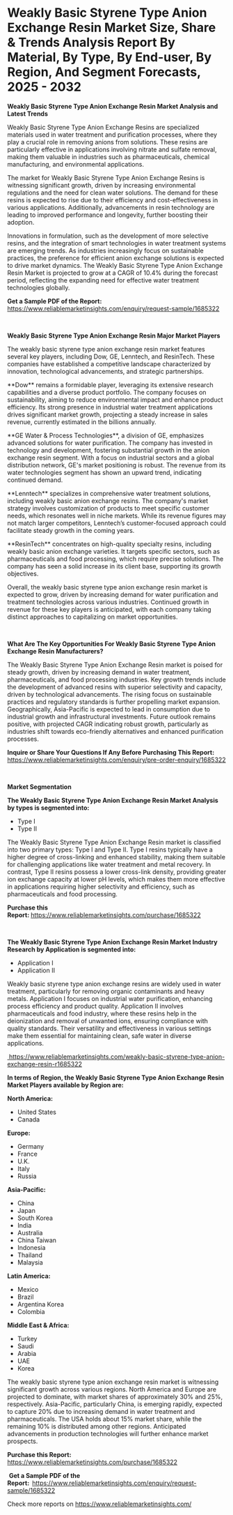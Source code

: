 <p><h1>Weakly Basic Styrene Type Anion Exchange Resin Market Size, Share & Trends Analysis Report By Material, By Type, By End-user, By Region, And Segment Forecasts, 2025 - 2032</h1></p><p><strong>Weakly Basic Styrene Type Anion Exchange Resin Market Analysis and Latest Trends</strong></p>
<p><p>Weakly Basic Styrene Type Anion Exchange Resins are specialized materials used in water treatment and purification processes, where they play a crucial role in removing anions from solutions. These resins are particularly effective in applications involving nitrate and sulfate removal, making them valuable in industries such as pharmaceuticals, chemical manufacturing, and environmental applications.</p><p>The market for Weakly Basic Styrene Type Anion Exchange Resins is witnessing significant growth, driven by increasing environmental regulations and the need for clean water solutions. The demand for these resins is expected to rise due to their efficiency and cost-effectiveness in various applications. Additionally, advancements in resin technology are leading to improved performance and longevity, further boosting their adoption.</p><p>Innovations in formulation, such as the development of more selective resins, and the integration of smart technologies in water treatment systems are emerging trends. As industries increasingly focus on sustainable practices, the preference for efficient anion exchange solutions is expected to drive market dynamics. The Weakly Basic Styrene Type Anion Exchange Resin Market is projected to grow at a CAGR of 10.4% during the forecast period, reflecting the expanding need for effective water treatment technologies globally.</p></p>
<p><strong>Get a Sample PDF of the Report:&nbsp;</strong> <a href="https://www.reliablemarketinsights.com/enquiry/request-sample/1685322?utm_campaign=3442&utm_medium=2&utm_source=Github&utm_content=ia&utm_term=26032025&utm_id=weakly-basic-styrene-type-anion-exchange-resin">https://www.reliablemarketinsights.com/enquiry/request-sample/1685322</a></p>
<p>&nbsp;</p>
<p><strong>Weakly Basic Styrene Type Anion Exchange Resin Major Market Players</strong></p>
<p><p>The weakly basic styrene type anion exchange resin market features several key players, including Dow, GE, Lenntech, and ResinTech. These companies have established a competitive landscape characterized by innovation, technological advancements, and strategic partnerships.</p><p>**Dow** remains a formidable player, leveraging its extensive research capabilities and a diverse product portfolio. The company focuses on sustainability, aiming to reduce environmental impact and enhance product efficiency. Its strong presence in industrial water treatment applications drives significant market growth, projecting a steady increase in sales revenue, currently estimated in the billions annually.</p><p>**GE Water & Process Technologies**, a division of GE, emphasizes advanced solutions for water purification. The company has invested in technology and development, fostering substantial growth in the anion exchange resin segment. With a focus on industrial sectors and a global distribution network, GE's market positioning is robust. The revenue from its water technologies segment has shown an upward trend, indicating continued demand.</p><p>**Lenntech** specializes in comprehensive water treatment solutions, including weakly basic anion exchange resins. The company's market strategy involves customization of products to meet specific customer needs, which resonates well in niche markets. While its revenue figures may not match larger competitors, Lenntech’s customer-focused approach could facilitate steady growth in the coming years.</p><p>**ResinTech** concentrates on high-quality specialty resins, including weakly basic anion exchange varieties. It targets specific sectors, such as pharmaceuticals and food processing, which require precise solutions. The company has seen a solid increase in its client base, supporting its growth objectives.</p><p>Overall, the weakly basic styrene type anion exchange resin market is expected to grow, driven by increasing demand for water purification and treatment technologies across various industries. Continued growth in revenue for these key players is anticipated, with each company taking distinct approaches to capitalizing on market opportunities.</p></p>
<p>&nbsp;</p>
<p><strong>What Are The Key Opportunities For Weakly Basic Styrene Type Anion Exchange Resin Manufacturers?</strong></p>
<p><p>The Weakly Basic Styrene Type Anion Exchange Resin market is poised for steady growth, driven by increasing demand in water treatment, pharmaceuticals, and food processing industries. Key growth trends include the development of advanced resins with superior selectivity and capacity, driven by technological advancements. The rising focus on sustainable practices and regulatory standards is further propelling market expansion. Geographically, Asia-Pacific is expected to lead in consumption due to industrial growth and infrastructural investments. Future outlook remains positive, with projected CAGR indicating robust growth, particularly as industries shift towards eco-friendly alternatives and enhanced purification processes.</p></p>
<p><strong>Inquire or Share Your Questions If Any Before Purchasing This Report:</strong> <a href="https://www.reliablemarketinsights.com/enquiry/pre-order-enquiry/1685322?utm_campaign=3442&utm_medium=2&utm_source=Github&utm_content=ia&utm_term=26032025&utm_id=weakly-basic-styrene-type-anion-exchange-resin">https://www.reliablemarketinsights.com/enquiry/pre-order-enquiry/1685322</a></p>
<p>&nbsp;</p>
<p><strong>Market Segmentation</strong></p>
<p><strong>The Weakly Basic Styrene Type Anion Exchange Resin Market Analysis by types is segmented into:</strong></p>
<p><ul><li>Type I</li><li>Type II</li></ul></p>
<p><p>The Weakly Basic Styrene Type Anion Exchange Resin market is classified into two primary types: Type I and Type II. Type I resins typically have a higher degree of cross-linking and enhanced stability, making them suitable for challenging applications like water treatment and metal recovery. In contrast, Type II resins possess a lower cross-link density, providing greater ion exchange capacity at lower pH levels, which makes them more effective in applications requiring higher selectivity and efficiency, such as pharmaceuticals and food processing.</p></p>
<p><strong>Purchase this Report:&nbsp;</strong><a href="https://www.reliablemarketinsights.com/purchase/1685322?utm_campaign=3442&utm_medium=2&utm_source=Github&utm_content=ia&utm_term=26032025&utm_id=weakly-basic-styrene-type-anion-exchange-resin">https://www.reliablemarketinsights.com/purchase/1685322</a></p>
<p>&nbsp;</p>
<p><strong>The Weakly Basic Styrene Type Anion Exchange Resin Market Industry Research by Application is segmented into:</strong></p>
<p><ul><li>Application I</li><li>Application II</li></ul></p>
<p><p>Weakly basic styrene type anion exchange resins are widely used in water treatment, particularly for removing organic contaminants and heavy metals. Application I focuses on industrial water purification, enhancing process efficiency and product quality. Application II involves pharmaceuticals and food industry, where these resins help in the deionization and removal of unwanted ions, ensuring compliance with quality standards. Their versatility and effectiveness in various settings make them essential for maintaining clean, safe water in diverse applications.</p></p>
<p><a href="https://www.reliablemarketinsights.com/weakly-basic-styrene-type-anion-exchange-resin-r1685322?utm_campaign=3442&utm_medium=2&utm_source=Github&utm_content=ia&utm_term=26032025&utm_id=weakly-basic-styrene-type-anion-exchange-resin">&nbsp;https://www.reliablemarketinsights.com/weakly-basic-styrene-type-anion-exchange-resin-r1685322</a></p>
<p><strong>In terms of Region, the Weakly Basic Styrene Type Anion Exchange Resin Market Players available by Region are:</strong></p>
<p>
    <p> <strong> North America: </strong>
        <ul>
            <li>United States</li>
            <li>Canada</li>
        </ul>
        </p> 
    <p> <strong> Europe: </strong>
        <ul>
            <li>Germany</li>
            <li>France</li>
            <li>U.K.</li>
            <li>Italy</li>
            <li>Russia</li>
        </ul>
        </p> 
    <p> <strong> Asia-Pacific: </strong>
        <ul>
            <li>China</li>
            <li>Japan</li>
            <li>South Korea</li>
            <li>India</li>
            <li>Australia</li>
            <li>China Taiwan</li>
            <li>Indonesia</li>
            <li>Thailand</li>
            <li>Malaysia</li>
        </ul>
        </p> 
    <p> <strong> Latin America: </strong>
        <ul>
            <li>Mexico</li>
            <li>Brazil</li>
            <li>Argentina Korea</li>
            <li>Colombia</li>
        </ul>
        </p> 
    <p> <strong> Middle East & Africa: </strong>
        <ul>
            <li>Turkey</li>
            <li>Saudi</li>
            <li>Arabia</li>
            <li>UAE</li>
            <li>Korea</li>
        </ul>
    </p>
    </p>
<p><p>The weakly basic styrene type anion exchange resin market is witnessing significant growth across various regions. North America and Europe are projected to dominate, with market shares of approximately 30% and 25%, respectively. Asia-Pacific, particularly China, is emerging rapidly, expected to capture 20% due to increasing demand in water treatment and pharmaceuticals. The USA holds about 15% market share, while the remaining 10% is distributed among other regions. Anticipated advancements in production technologies will further enhance market prospects.</p></p>
<p><strong>Purchase this Report: </strong><a href="https://www.reliablemarketinsights.com/purchase/1685322?utm_campaign=3442&utm_medium=2&utm_source=Github&utm_content=ia&utm_term=26032025&utm_id=weakly-basic-styrene-type-anion-exchange-resin">https://www.reliablemarketinsights.com/purchase/1685322</a></p>
<p>&nbsp;<strong>Get a Sample PDF of the Report:&nbsp;&nbsp;</strong><a href="https://www.reliablemarketinsights.com/enquiry/request-sample/1685322?utm_campaign=3442&utm_medium=2&utm_source=Github&utm_content=ia&utm_term=26032025&utm_id=weakly-basic-styrene-type-anion-exchange-resin">https://www.reliablemarketinsights.com/enquiry/request-sample/1685322</a></p>
<p><strong></strong></p>
<p>Check more reports on <a href="https://www.reliablemarketinsights.com/?utm_campaign=3442&utm_medium=2&utm_source=Github&utm_content=ia&utm_term=26032025&utm_id=weakly-basic-styrene-type-anion-exchange-resin">https://www.reliablemarketinsights.com/</a></p>